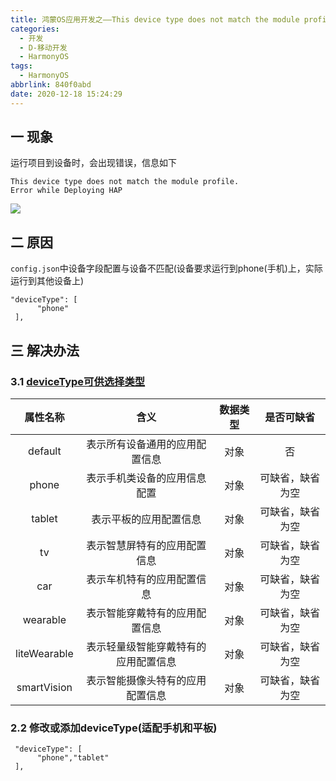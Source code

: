```yaml
---
title: 鸿蒙OS应用开发之——This device type does not match the module profile
categories:
  - 开发
  - D-移动开发
  - HarmonyOS
tags:
  - HarmonyOS
abbrlink: 840f0abd
date: 2020-12-18 15:24:29
---
```

## 一 现象

运行项目到设备时，会出现错误，信息如下

```
This device type does not match the module profile.
Error while Deploying HAP
```
<!--more-->
![][1]

## 二 原因

`config.json`中设备字段配置与设备不匹配(设备要求运行到phone(手机)上，实际运行到其他设备上)

```
"deviceType": [
      "phone"
 ],
```

## 三 解决办法

### 3.1 [deviceType可供选择类型][21]

| **属性名称** |               **含义**               | **数据类型** |  **是否可缺省**  |
| :----------: | :----------------------------------: | :----------: | :--------------: |
|   default    |    表示所有设备通用的应用配置信息    |     对象     |        否        |
|    phone     |     表示手机类设备的应用信息配置     |     对象     | 可缺省，缺省为空 |
|    tablet    |        表示平板的应用配置信息        |     对象     | 可缺省，缺省为空 |
|      tv      |     表示智慧屏特有的应用配置信息     |     对象     | 可缺省，缺省为空 |
|     car      |      表示车机特有的应用配置信息      |     对象     | 可缺省，缺省为空 |
|   wearable   |    表示智能穿戴特有的应用配置信息    |     对象     | 可缺省，缺省为空 |
| liteWearable | 表示轻量级智能穿戴特有的应用配置信息 |     对象     | 可缺省，缺省为空 |
| smartVision  |   表示智能摄像头特有的应用配置信息   |     对象     | 可缺省，缺省为空 |

### 2.2 修改或添加deviceType(适配手机和平板)

```
 "deviceType": [
      "phone","tablet"
 ],
```



[1]:https://cdn.staticaly.com/gh/PGzxc/CDN/master/blog-hmos/hmos-deploying-hap-not-match.png

[21]:https://developer.harmonyos.com/cn/docs/documentation/doc-guides/basic-config-file-elements-0000000000034463#ZH-CN_TOPIC_0000001050708780__table29242051154512